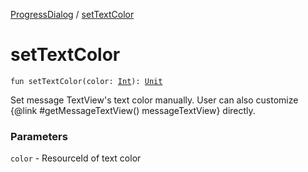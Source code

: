 [ProgressDialog](index.md) / [setTextColor](./set-text-color.md)

# setTextColor

`fun setTextColor(color: `[`Int`](https://kotlinlang.org/api/latest/jvm/stdlib/kotlin/-int/index.html)`): `[`Unit`](https://kotlinlang.org/api/latest/jvm/stdlib/kotlin/-unit/index.html)

Set message TextView's text color manually.
User can also customize {@link #getMessageTextView() messageTextView} directly.

### Parameters

`color` - ResourceId of text color